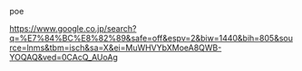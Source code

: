 poe

https://www.google.co.jp/search?q=%E7%84%BC%E8%82%89&safe=off&espv=2&biw=1440&bih=805&source=lnms&tbm=isch&sa=X&ei=MuWHVYbXMoeA8QWB-YOQAQ&ved=0CAcQ_AUoAg
